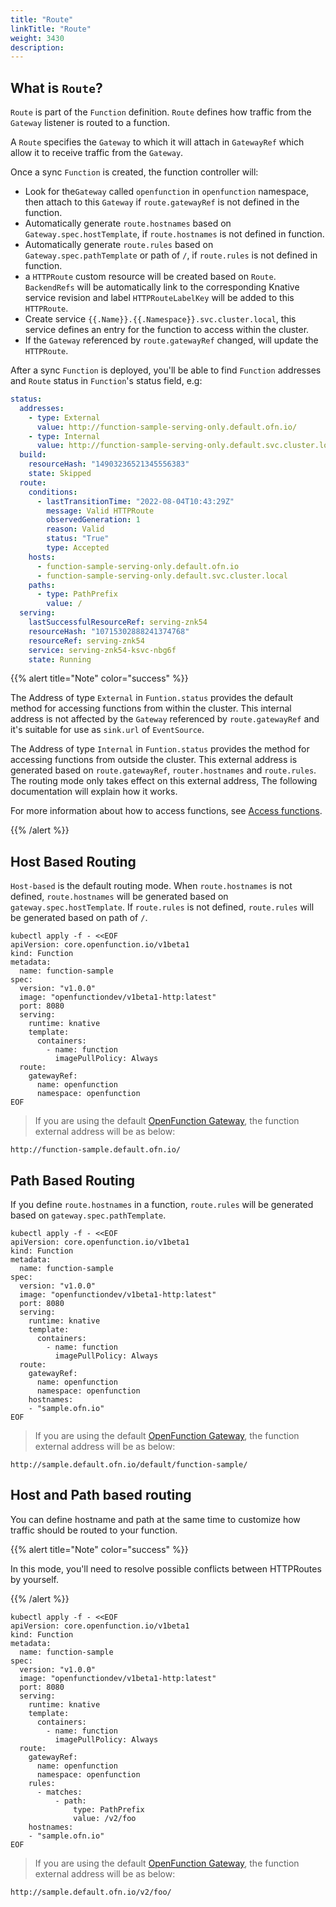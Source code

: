 ```yaml
---
title: "Route"
linkTitle: "Route"
weight: 3430
description:
---
```


## What is `Route`?

`Route` is part of the `Function` definition. `Route` defines how traffic from the `Gateway` listener is routed to a function. 

A `Route` specifies the `Gateway` to which it will attach in `GatewayRef` which allow it to receive traffic from the `Gateway`.

Once a sync `Function` is created, the function controller will:

- Look for the`Gateway` called `openfunction` in `openfunction` namespace, then attach to this `Gateway` if `route.gatewayRef` is not defined in the function.
- Automatically generate `route.hostnames` based on `Gateway.spec.hostTemplate`, if `route.hostnames` is not defined in function.
- Automatically generate `route.rules` based on `Gateway.spec.pathTemplate` or path of `/`, if `route.rules` is not defined in function.
- a `HTTPRoute` custom resource will be created based on `Route`. `BackendRefs` will be automatically link to the corresponding Knative service revision 
and label `HTTPRouteLabelKey` will be added to this `HTTPRoute`.
- Create service `{{.Name}}.{{.Namespace}}.svc.cluster.local`, this service defines an entry for the function to access within the cluster.
- If the `Gateway` referenced by `route.gatewayRef` changed, will update the `HTTPRoute`.

After a sync `Function` is deployed, you'll be able to find `Function` addresses and `Route` status in `Function`'s status field, e.g:

```yaml
status:
  addresses:
    - type: External
      value: http://function-sample-serving-only.default.ofn.io/
    - type: Internal
      value: http://function-sample-serving-only.default.svc.cluster.local/
  build:
    resourceHash: "14903236521345556383"
    state: Skipped
  route:
    conditions:
      - lastTransitionTime: "2022-08-04T10:43:29Z"
        message: Valid HTTPRoute
        observedGeneration: 1
        reason: Valid
        status: "True"
        type: Accepted
    hosts:
      - function-sample-serving-only.default.ofn.io
      - function-sample-serving-only.default.svc.cluster.local
    paths:
      - type: PathPrefix
        value: /
  serving:
    lastSuccessfulResourceRef: serving-znk54
    resourceHash: "10715302888241374768"
    resourceRef: serving-znk54
    service: serving-znk54-ksvc-nbg6f
    state: Running
```

{{% alert title="Note" color="success" %}}

The Address of type `External` in `Funtion.status` provides the default method for accessing functions from within the cluster.
This internal address is not affected by the `Gateway` referenced by `route.gatewayRef` and it's suitable for use as `sink.url` of `EventSource`.

The Address of type `Internal` in `Funtion.status` provides the method for accessing functions from outside the cluster.
This external address is generated based on `route.gatewayRef`, `router.hostnames` and `route.rules`. The routing mode only takes effect on this external address, The following documentation will explain how it works.

For more information about how to access functions, see [Access functions](../../../concepts/networking/access-functions/).

{{% /alert %}}

## Host Based Routing

`Host-based` is the default routing mode. When `route.hostnames` is not defined,
`route.hostnames` will be generated based on `gateway.spec.hostTemplate`. 
If `route.rules` is not defined, `route.rules` will be generated based on path of `/`.

```shell
kubectl apply -f - <<EOF
apiVersion: core.openfunction.io/v1beta1
kind: Function
metadata:
  name: function-sample
spec:
  version: "v1.0.0"
  image: "openfunctiondev/v1beta1-http:latest"
  port: 8080
  serving:
    runtime: knative
    template:
      containers:
        - name: function
          imagePullPolicy: Always
  route:
    gatewayRef:
      name: openfunction
      namespace: openfunction
EOF
```

> If you are using the default [OpenFunction Gateway](../gateway#the-default-openfunction-gateway), the function external address will be as below:

```shell
http://function-sample.default.ofn.io/
```

## Path Based Routing

If you define `route.hostnames` in a function, `route.rules` will be generated based on `gateway.spec.pathTemplate`.

```shell
kubectl apply -f - <<EOF
apiVersion: core.openfunction.io/v1beta1
kind: Function
metadata:
  name: function-sample
spec:
  version: "v1.0.0"
  image: "openfunctiondev/v1beta1-http:latest"
  port: 8080
  serving:
    runtime: knative
    template:
      containers:
        - name: function
          imagePullPolicy: Always
  route:
    gatewayRef:
      name: openfunction
      namespace: openfunction
    hostnames:
    - "sample.ofn.io"
EOF
```

> If you are using the default [OpenFunction Gateway](../gateway#the-default-openfunction-gateway), the function external address will be as below:

```shell
http://sample.default.ofn.io/default/function-sample/
```

## Host and Path based routing

You can define hostname and path at the same time to customize how traffic should be routed to your function.

{{% alert title="Note" color="success" %}}

In this mode, you'll need to resolve possible conflicts between HTTPRoutes by yourself.

{{% /alert %}}
```shell
kubectl apply -f - <<EOF
apiVersion: core.openfunction.io/v1beta1
kind: Function
metadata:
  name: function-sample
spec:
  version: "v1.0.0"
  image: "openfunctiondev/v1beta1-http:latest"
  port: 8080
  serving:
    runtime: knative
    template:
      containers:
        - name: function
          imagePullPolicy: Always
  route:
    gatewayRef:
      name: openfunction
      namespace: openfunction
    rules:
      - matches:
          - path:
              type: PathPrefix
              value: /v2/foo
    hostnames:
    - "sample.ofn.io"
EOF
```

> If you are using the default [OpenFunction Gateway](../gateway#the-default-openfunction-gateway), the function external address will be as below:

```shell
http://sample.default.ofn.io/v2/foo/
```
